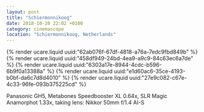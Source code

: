 ```yaml
---
layout: post
title: "Schiermonnikoog"
date: 2018-10-20 22:02 +0100
category: cinemascope
location: "Schiermonnikoog, Netherlands"
---
```


{% render ucare.liquid uuid:"62ab076f-67df-4818-a76a-7edc9fbd849b" %}
{% render ucare.liquid uuid:"458df949-24bd-4ea9-a9c9-84c63ec6a7de" %}
{% render ucare.liquid uuid:"6303a17e-8944-4cdc-b596-6b9f0a13388a" %}
{% render ucare.liquid uuid:"e1d60ac6-35ce-4193-b0bf-da6c7d8d4010" %}
{% render ucare.liquid uuid:"27e9c082-c67e-4c33-96fe-093b375225cd" %}

Panasonic GH5, Metabones Speedbooster XL 0.64x, SLR Magic Anamorphot 1.33x, taking lens: Nikkor 50mm f/1.4 AI-S